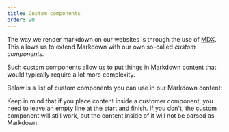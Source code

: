 ```yaml
---
title: Custom components
order: 90
---
```


The way we render markdown on our websites is through the use of [MDX](https://mdxjs.com/).  
This allows us to extend Markdown with our own so-called *custom components*.

Such custom components allow us to put things in Markdown content that would
typically require a lot more complexity.

Below is a list of custom components you can use in our Markdown content:

<ReadMore list />

<Tip>

Keep in mind that if you place content inside a customer component, you need to leave an empty
line at the start and finish. If you don't, the custom component will still work, but the 
content inside of it will not be parsed as Markdown.

</Tip>

